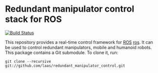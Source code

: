 Redundant manipulator control stack for ROS
===========================================

[![Build Status](https://travis-ci.org/stack-of-tasks/redundant_manipulator_control.png?branch=groovy)](https://travis-ci.org/stack-of-tasks/redundant_manipulator_control)


This repository provides a real-time control framework for [ROS]
[ros]. It can be used to control redundant manipulators, mobile and
humanoid robots. This package contains a Git submodule. To clone it,
run:

    git clone --recursive git://github.com/laas/redundant_manipulator_control.git


[ros]: http://www.ros.org
